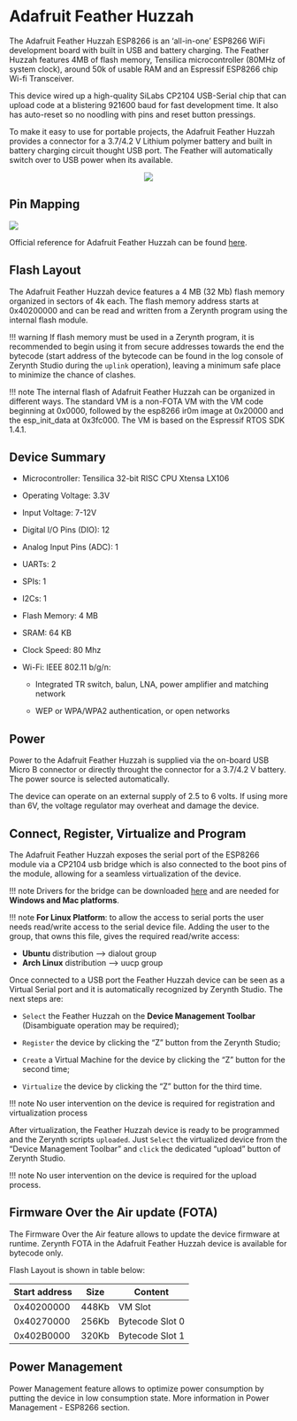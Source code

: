 # Adafruit Feather Huzzah

The Adafruit Feather Huzzah ESP8266 is an ‘all-in-one’ ESP8266 WiFi development board with built in USB and battery charging. The Feather Huzzah features 4MB of flash memory, Tensilica microcontroller (80MHz of system clock), around 50k of usable RAM and an Espressif ESP8266 chip Wi-fi Transceiver.

This device wired up a high-quality SiLabs CP2104 USB-Serial chip that can upload code at a blistering 921600 baud for fast development time. It also has auto-reset so no noodling with pins and reset button pressings.

To make it easy to use for portable projects, the Adafruit Feather Huzzah provides a connector for a 3.7/4.2 V Lithium polymer battery and built in battery charging circuit thought USB port. The Feather will automatically switch over to USB power when its available.

<p style="text-align:center;"><img src="https://raw.githubusercontent.com/zerynth/docs/test/docs/reference/boards/adafruit_feather_huzzah/docs/img/adafruit_feather_huzzah.png"></p>


## Pin Mapping
![](https://github.com/zerynth/docs/blob/test/docs/reference/boards/adafruit_feather_huzzah/docs/img/adafruit_feather_huzzah_pin_io.png?raw=true)

Official reference for Adafruit Feather Huzzah can be found [here](https://www.adafruit.com/product/2821).

## Flash Layout

The Adafruit Feather Huzzah device features a 4 MB (32 Mb) flash memory organized in sectors of 4k each. The flash memory address starts at 0x40200000 and can be read and written from a Zerynth program using the internal flash module.

!!! warning
	If flash memory must be used in a Zerynth program, it is recommended to begin using it from secure addresses towards the end the bytecode (start address of the bytecode can be found in the log console of Zerynth Studio during the ```uplink``` operation), leaving a minimum safe place to minimize the chance of clashes.

!!! note
	The internal flash of Adafruit Feather Huzzah can be organized in different ways. The standard VM is a non-FOTA VM with the VM code beginning at 0x0000, followed by the esp8266 ir0m image at 0x20000 and the esp_init_data at 0x3fc000. The VM is based on the Espressif RTOS SDK 1.4.1.

## Device Summary


* Microcontroller: Tensilica 32-bit RISC CPU Xtensa LX106


* Operating Voltage: 3.3V


* Input Voltage: 7-12V


* Digital I/O Pins (DIO): 12


* Analog Input Pins (ADC): 1


* UARTs: 2


* SPIs: 1


* I2Cs: 1


* Flash Memory: 4 MB


* SRAM: 64 KB


* Clock Speed: 80 Mhz


* Wi-Fi: IEEE 802.11 b/g/n:


    * Integrated TR switch, balun, LNA, power amplifier and matching network


    * WEP or WPA/WPA2 authentication, or open networks

## Power

Power to the Adafruit Feather Huzzah is supplied via the on-board USB Micro B connector or directly throught the connector for a 3.7/4.2 V battery. The power source is selected automatically.

The device can operate on an external supply of 2.5 to 6 volts. If using more than 6V, the voltage regulator may overheat and damage the device.

## Connect, Register, Virtualize and Program

The Adafruit Feather Huzzah exposes the serial port of the ESP8266 module via a CP2104 usb bridge which is also connected to the boot pins of the module, allowing for a seamless virtualization of the device.

!!! note
	Drivers for the bridge can be downloaded [here](https://www.silabs.com/products/development-tools/software/usb-to-uart-bridge-vcp-drivers) and are needed for **Windows and Mac platforms**.

!!! note
	**For Linux Platform**: to allow the access to serial ports the user needs read/write access to the serial device file. Adding the user to the group, that owns this file, gives the required read/write access:
- **Ubuntu** distribution –> dialout group
- **Arch Linux** distribution –> uucp group

Once connected to a USB port the Feather Huzzah device can be seen as a Virtual Serial port and it is automatically recognized by Zerynth Studio. The next steps are:


* ```Select``` the Feather Huzzah on the **Device Management Toolbar** (Disambiguate operation may be required);


* ```Register``` the device by clicking the “Z” button from the Zerynth Studio;


* ```Create``` a Virtual Machine for the device by clicking the “Z” button for the second time;


* ```Virtualize``` the device by clicking the “Z” button for the third time.

!!! note
	No user intervention on the device is required for registration and virtualization process

After virtualization, the Feather Huzzah device is ready to be programmed and the  Zerynth scripts ```uploaded```. Just ```Select``` the virtualized device from the “Device Management Toolbar” and ```click``` the dedicated “upload” button of Zerynth Studio.

!!! note
	No user intervention on the device is required for the upload process.

## Firmware Over the Air update (FOTA)

The Firmware Over the Air feature allows to update the device firmware at runtime. Zerynth FOTA in the Adafruit Feather Huzzah device is available for bytecode only.

Flash Layout is shown in table below:

| Start address | Size  | Content         |
|---------------|-------|-----------------|
| 0x40200000    | 448Kb | VM Slot         |
| 0x40270000    | 256Kb | Bytecode Slot 0 |
| 0x402B0000    | 320Kb | Bytecode Slot 1 |

## Power Management

Power Management feature allows to optimize power consumption by putting the device in low consumption state. More information in Power Management - ESP8266 section.
<!--stackedit_data:
eyJoaXN0b3J5IjpbLTEzNjI5ODU4MTgsLTE4MTk0MzUzNjMsMj
MxODA4NTQ4LDE1NzgxMzA5OTAsLTIxNjg1MDkyMCwtMTQ2MTIw
Nzg4OCw1MzE4NDc5OCw2ODE4NDYxOTRdfQ==
-->
